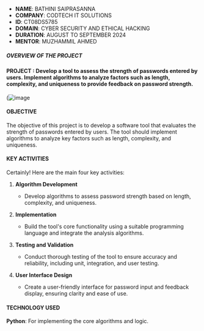 - **NAME**: BATHINI SAIPRASANNA
- **COMPANY**: CODTECH IT SOLUTIONS
- **ID**: CT08DS5785
- **DOMAIN**: CYBER SECURITY AND ETHICAL HACKING
- **DURATION**: AUGUST TO SEPTEMBER 2024
- **MENTOR**:  MUZHAMMIL AHMED
 


##### OVERVIEW OF THE PROJECT


#### PROJECT :  Develop a tool to assess the strength of passwords entered by users. Implement algorithms to analyze factors such as length, complexity, and uniqueness to provide feedback on password strength.
(![image](https://github.com/user-attachments/assets/c9fe0de8-f089-4904-b506-2035f91da5a9)

#### OBJECTIVE
The objective of this project is to develop a software tool that evaluates the strength of passwords entered by users.
The tool should implement algorithms to analyze key factors such as length, complexity, and uniqueness.


#### KEY ACTIVITIES
Certainly! Here are the main four key activities:

1. **Algorithm Development**
   - Develop algorithms to assess password strength based on length, complexity, and uniqueness.

2. **Implementation**
   - Build the tool's core functionality using a suitable programming language and integrate the analysis algorithms.

3. **Testing and Validation**
   - Conduct thorough testing of the tool to ensure accuracy and reliability, including unit, integration, and user testing.

4. **User Interface Design**
   - Create a user-friendly interface for password input and feedback display, ensuring clarity and ease of use.
  

#### TECHNOLOGY USED
**Python**: For implementing the core algorithms and logic.
